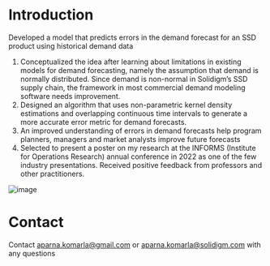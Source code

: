 # Introduction

Developed a model that predicts errors in the demand forecast for an SSD product using historical demand data<br>
1. Conceptualized the idea after learning about limitations in existing models for demand forecasting, namely the assumption that demand is normally distributed. Since demand is non-normal in   Solidigm’s SSD supply chain, the framework in most commercial demand modeling software needs improvement.<br>
2. Designed an algorithm that uses non-parametric kernel density estimations and overlapping continuous time intervals to generate a more accurate error metric for demand forecasts. 
3. An improved understanding of errors in demand forecasts help program planners, managers and market analysts improve future forecasts
4. Selected to present a poster on my research at the INFORMS (Institute for Operations Research) annual conference in 2022 as one of the few industry presentations. Received positive feedback from professors and other practitioners.<br>

![image](https://github.com/akomarla/drive_demand_forecast_analysis/assets/124313756/2325a450-a308-40a8-913c-0d80cd3ab57c)

# Contact

Contact aparna.komarla@gmail.com or aparna.komarla@solidigm.com with any questions



  
  
 
